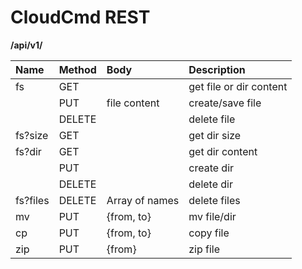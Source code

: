 CloudCmd REST
=============
**/api/v1/**

|Name         |Method   |Body   |Description|
|:------------|:--------|:--------------|:------------------------------|
|fs           |GET      |               |get file or dir content        |
|             |PUT      |file content   |create/save file               |
|             |DELETE   |               |delete file                    |
|fs?size      |GET      |               |get dir size                   |
|fs?dir       |GET      |               |get dir content                |
|             |PUT      |               |create dir                     |
|             |DELETE   |               |delete dir                     |
|fs?files     |DELETE   |Array of names |delete files                   |
|mv           |PUT      |{from, to}     |mv file/dir                    |
|cp           |PUT      |{from, to}     |copy file                      |
|zip          |PUT      |{from}         |zip file                       |
